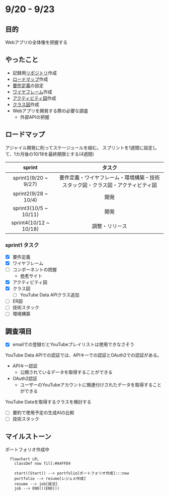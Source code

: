 # 9/20 - 9/23
## 目的
Webアプリの全体像を把握する

## やったこと
- 記録用[リポジトリ](https://github.com/motsu8/recode_employment)作成
- [ロードマップ](#ロードマップ)作成
- [要件定義](https://github.com/motsu8/youtube_note/wiki/%E8%A6%81%E4%BB%B6%E5%AE%9A%E7%BE%A9)の設定
- [ワイヤフレーム](https://www.figma.com/file/4D9cXazTk4tETLAgHa1N0w/YouTube_Note?type=design&node-id=0%3A1&mode=design&t=szcxuvwjjXmHRGyn-1)作成
- [アクティビティ図](https://github.com/motsu8/youtube_note/wiki/%E8%A8%AD%E8%A8%88#%E3%82%A2%E3%82%AF%E3%83%86%E3%82%A3%E3%83%93%E3%83%86%E3%82%A3%E5%9B%B3)作成
- [クラス図](https://github.com/motsu8/youtube_note/wiki/%E8%A8%AD%E8%A8%88#%E3%82%AF%E3%83%A9%E3%82%B9%E5%9B%B3)作成
- Webアプリを開発する際の必要な調査
  - 外部APIの把握

## ロードマップ
アジャイル開発に則ってスケージュールを組む。
スプリントを1週間に設定して、1カ月後の10/18を最終期限とする(4週間)

| sprint |タスク|
|:---------:|:---:|
|sprint1(9/20 ~ 9/27)|要件定義・ワイヤフレーム・環境構築・技術スタック図・クラス図・アクティビティ図|
|sprint2(9/28 ~ 10/4)|開発|
|sprint3(10/5 ~ 10/11)|開発|
|sprint4(10/12 ~ 10/18)|調整・リリース|

### sprint1 タスク
- [x] 要件定義
- [x] ワイヤフレーム
- [ ] コンポーネントの把握
  - [参考](https://zenn.dev/overflow_offers/articles/20220523-component-design-best-practice)サイト
- [x] アクティビティ図
- [x] クラス図
  - [ ] YouTube Data APIクラス追加
- [ ] ER図
- [ ] 技術スタック
- [ ] 環境構築

## 調査項目
- [x] emailでの登録だとYouTubeプレイリストは使用できなさそう

YouTube Data APIでの認証では、APIキーでの認証とOAuth2での認証がある。
- APIキー認証
  - 公開されているデータを取得することができる
- OAuth2認証
  - ユーザーのYouTubeアカウントに関連付けされたデータを取得することができる

YouTube Dataを取得するクラスを検討する

- [ ] 要約で使用予定の生成AIの比較
- [ ] 技術スタック

## マイルストーン
ポートフォリオ作成中

```mermaid
  flowchart LR;
    classDef now fill:#A4FFD4

    start((Start)) --> portfolio[ポートフォリオ作成]:::now
    portfolio --> resume[レジュメ作成]
    resume --> job[就活]
    job --> END(((END)))
```